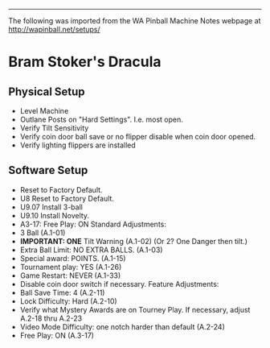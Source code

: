 ***
The following was imported from the WA Pinball Machine Notes webpage at http://wapinball.net/setups/
# Bram Stoker's Dracula
## Physical Setup
-   Level Machine
-   Outlane Posts on "Hard Settings". I.e. most open.
-   Verify Tilt Sensitivity
-   Verify coin door ball save or no flipper disable when coin door opened.
-   Verify lighting flippers are installed
## Software Setup
-   Reset to Factory Default.
-   U8 Reset to Factory Default.
-   U9.07 Install 3-ball
-   U9.10 Install Novelty.
-   A3-17: Free Play: ON
Standard Adjustments:
-   3 Ball (A.1-01)
-   **IMPORTANT: ONE** Tilt Warning (A.1-02) (Or 2? One Danger then tilt.)
-   Extra Ball Limit: NO EXTRA BALLS. (A.1-03)
-   Special award: POINTS. (A.1-15)
-   Tournament play: YES (A.1-26)
-   Game Restart: NEVER (A.1-33)
-   Disable coin door switch if necessary.
Feature Adjustments:
-   Ball Save Time: 4 (A.2-11)
-   Lock Difficulty: Hard (A.2-10)
-   Verify what Mystery Awards are on Tourney Play. If necessary, adjust A.2-18 thru A.2-23
-   Video Mode Difficulty: one notch harder than default (A.2-24)
-   Free Play: ON (A.3-17)
